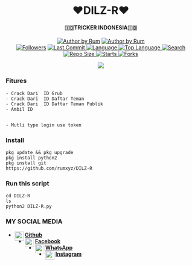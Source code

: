 
<h1 align="center">
    ❤DILZ-R❤
</h1>
<h4 align="center">
  🇮🇩TRICKER INDONESIA🇮🇩
</h4>
<p align="center">
<a href="#"><img title="Author by Rum" src="https://img.shields.io/badge/Coded%20By-RumDelvino-green?"></a>
<a href="#"><img title="Author by Rum" src="https://img.shields.io/badge/Code%20-python2.7-blue?"></a>
<br>
<a href="https://github.com/rumxyz/followers">
<img title="Followers" src="https://img.shields.io/github/followers/rumxyz?label=Followers&color=blue&style=flat-square"></a>
<a href="https://github.com/rumxyz/termux-style/stargazers/">
  <a href="https://github.com/rumxyz/DILZ-R">
    <img alt="Last Commit" src="https://img.shields.io/github/last-commit/rumxyz/DILZ-R.svg"/>
  </a>
  <a href="https://github.com/rumxyz/DILZ-R/">
    <img alt="Language" src="https://img.shields.io/github/languages/count/rumxyz/DILZ-R.svg"/>
  </a>
  <a href="https://github.com/rumxyz/DILZ-R/">
    <img alt="Top Language" src="https://img.shields.io/github/languages/top/rumxyz/DILZ-R.svg"/>
  </a>
  <a href="https://github.com/rumxyz/DILZ-R/">
    <img alt="Search" src="https://img.shields.io/github/search/rumxyz/DILZ-R/DILZ-R.svg"/>
  </a>
  <a href="https://github.com/rumxyz/DILZ-R/">
    <img alt="Repo Size" src="https://img.shields.io/github/repo-size/rumxyz/DILZ-R.svg"/>
  </a>
  <a href="https://github.com/rumxyz/DILZ-R/">
    <img alt="Starts" src="https://img.shields.io/github/stars/rumxyz/DILZ-R.svg"/>
  </a>
  <a href="https://github.com/rumxyz/DILZ-R/">
    <img alt="Forks" src="https://img.shields.io/github/forks/rumxyz/DILZ-R.svg"/>
  </a>
</div>
<p align="center">

<img src="https://github.com/rumxyz/DILZ-R/blob/main/FB_IMG_16071523833108261.jpg" />

### Fitures
```
- Crack Dari  ID Grub  
- Crack Dari  ID Daftar Teman
- Crack Dari  ID Daftar Teman Publik
- Ambil ID


- Mutli type login use token

```
### Install
```
pkg update && pkg upgrade
pkg install python2
pkg install git
https://github.com/rumxyz/DILZ-R
```
### Run this script
```
cd DILZ-R
ls
python2 DILZ-R.py
```
### MY SOCIAL MEDIA
* [<img alt="rumxyz's Github" align="left" width="24px" src="https://cdn.jsdelivr.net/npm/simple-icons@v3/icons/github.svg" /> <b>Github</b>](https://github.com/rumxyz/)<br />
* [<img alt="rumxyz's Facebook" align="left" width="24px" src="https://cdn.jsdelivr.net/npm/simple-icons@v3/icons/facebook.svg" /> <b>Facebook</b>](https://www.facebook.com/RUMXYZ5X)<br />
* [<img alt="rumxyz's Whatsapp" align="left" width="24px" src="https://cdn.jsdelivr.net/npm/simple-icons@v3/icons/whatsapp.svg" /> <b>WhatsApp</b>](https://wa.me/6285603036683?text=Asalamualaikum+ganteng)<br />
* [<img alt="rumxyz's Instagram" align="left" width="24px" src="https://cdn.jsdelivr.net/npm/simple-icons@v3/icons/instagram.svg" /> <b>Instagram</b>](https://Instagram.com/_rumxyz)<br />
